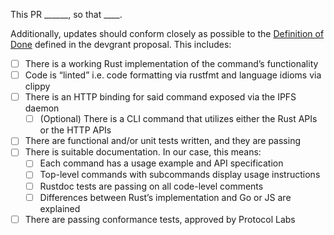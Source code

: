 <!-- Fill in the blank: -->

This PR ______, so that ____.

Additionally, updates should conform closely as possible to the [Definition of Done](https://github.com/ipfs/devgrants/tree/master/open-grants/ipfs-rust#definition-of-done) defined in the devgrant proposal. This includes:

- [ ] There is a working Rust implementation of the command’s functionality
- [ ] Code is “linted” i.e. code formatting via rustfmt and language idioms via clippy
- [ ] There is an HTTP binding for said command exposed via the IPFS daemon
    - [ ] (Optional) There is a CLI command that utilizes either the Rust APIs or the HTTP APIs
- [ ] There are functional and/or unit tests written, and they are passing
- [ ] There is suitable documentation. In our case, this means:
    - [ ] Each command has a usage example and API specification
    - [ ] Top-level commands with subcommands display usage instructions
    - [ ] Rustdoc tests are passing on all code-level comments
    - [ ] Differences between Rust’s implementation and Go or JS are explained
- [ ] There are passing conformance tests, approved by Protocol Labs
